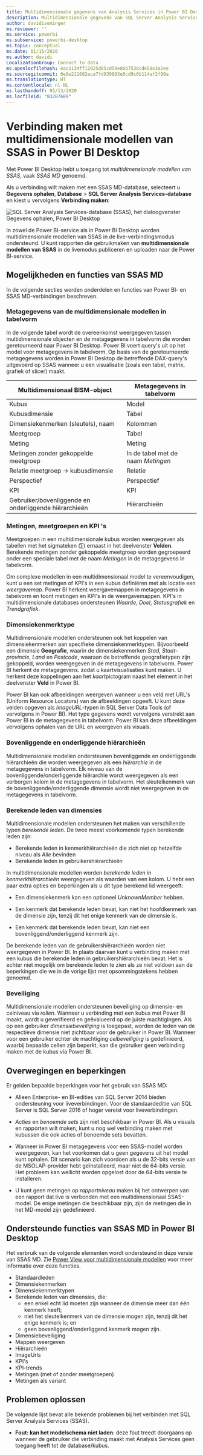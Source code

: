 ```yaml
---
title: Multidimensionale gegevens van Analysis Services in Power BI Desktop
description: Multidimensionale gegevens van SQL Server Analysis Services (SSAS) in Power BI Desktop
author: davidiseminger
ms.reviewer: ''
ms.service: powerbi
ms.subservice: powerbi-desktop
ms.topic: conceptual
ms.date: 01/15/2020
ms.author: davidi
LocalizationGroup: Connect to data
ms.openlocfilehash: eac1134ff12025d05cd59e86b7538cde58e3a2ee
ms.sourcegitcommit: 0e9e211082eca7fd939803e0cd9c6b114af2f90a
ms.translationtype: HT
ms.contentlocale: nl-NL
ms.lasthandoff: 05/13/2020
ms.locfileid: "83287689"
---
```

# <a name="connect-to-ssas-multidimensional-models-in-power-bi-desktop"></a>Verbinding maken met multidimensionale modellen van SSAS in Power BI Desktop

Met Power BI Desktop hebt u toegang tot *multidimensionale modellen van SSAS*, vaak *SSAS MD* genoemd.

Als u verbinding wilt maken met een SSAS MD-database, selecteert u **Gegevens ophalen**, **Database** > **SQL Server Analysis Services-database** en kiest u vervolgens **Verbinding maken**:

![SQL Server Analysis Services-database (SSAS), het dialoogvenster Gegevens ophalen, Power BI Desktop](media/desktop-ssas-multidimensional/ssas-multidimensional-2.png)

In zowel de Power BI-service als in Power BI Desktop worden multidimensionale modellen van SSAS in de live-verbindingsmodus ondersteund. U kunt rapporten die gebruikmaken van **multidimensionale modellen van SSAS** in de livemodus publiceren en uploaden naar de Power BI-service.

## <a name="capabilities-and-features-of-ssas-md"></a>Mogelijkheden en functies van SSAS MD

In de volgende secties worden onderdelen en functies van Power BI- en SSAS MD-verbindingen beschreven.

### <a name="tabular-metadata-of-multidimensional-models"></a>Metagegevens van de multidimensionale modellen in tabelvorm

In de volgende tabel wordt de overeenkomst weergegeven tussen multidimensionale objecten en de metagegevens in tabelvorm die worden geretourneerd naar Power BI Desktop. Power BI voert query's uit op het model voor metagegevens in tabelvorm. Op basis van de geretourneerde metagegevens worden in Power BI Desktop de betreffende DAX-query's uitgevoerd op SSAS wanneer u een visualisatie (zoals een tabel, matrix, grafiek of slicer) maakt.

| Multidimensionaal BISM-object | Metagegevens in tabelvorm |
| --- | --- |
| Kubus |Model |
| Kubusdimensie |Tabel |
| Dimensiekenmerken (sleutels), naam |Kolommen |
| Meetgroep |Tabel |
| Meting |Meting |
| Metingen zonder gekoppelde meetgroep |In de tabel met de naam *Metingen* |
| Relatie meetgroep -> kubusdimensie |Relatie |
| Perspectief |Perspectief |
| KPI |KPI |
| Gebruiker/bovenliggende en onderliggende hiërarchieën |Hiërarchieën |

### <a name="measures-measure-groups-and-kpis"></a>Metingen, meetgroepen en KPI 's

Meetgroepen in een multidimensionale kubus worden weergegeven als tabellen met het sigmateken (∑) ernaast in het deelvenster **Velden**. Berekende metingen zonder gekoppelde meetgroep worden gegroepeerd onder een speciale tabel met de naam *Metingen* in de metagegevens in tabelvorm.

Om complexe modellen in een multidimensionaal model te vereenvoudigen, kunt u een set metingen of KPI's in een kubus definiëren met als locatie een *weergavemap*. Power BI herkent weergavemappen in metagegevens in tabelvorm en toont metingen en KPI's in de weergavemappen. KPI's in multidimensionale databases ondersteunen *Waarde*, *Doel*, *Statusgrafiek* en *Trendgrafiek*.

### <a name="dimension-attribute-type"></a>Dimensiekenmerktype

Multidimensionale modellen ondersteunen ook het koppelen van dimensiekenmerken aan specifieke dimensiekenmerktypen. Bijvoorbeeld een dimensie **Geografie**, waarin de dimensiekenmerken *Stad*, *Staat-provincie*, *Land* en *Postcode*, waaraan de betreffende geografietypen zijn gekoppeld, worden weergegeven in de metagegevens in tabelvorm. Power BI herkent de metagegevens. zodat u kaartvisualisaties kunt maken. U herkent deze koppelingen aan het *kaart*pictogram naast het element in het deelvenster **Veld** in Power BI.

Power BI kan ook afbeeldingen weergeven wanneer u een veld met URL's (Uniform Resource Locators) van de afbeeldingen opgeeft. U kunt deze velden opgeven als *ImageURL*-typen in SQL Server Data Tools (of vervolgens in Power BI). Het type gegevens wordt vervolgens verstrekt aan Power BI in de metagegevens in tabelvorm. Power BI kan deze afbeeldingen vervolgens ophalen van de URL en weergeven als visuals.

### <a name="parent-child-hierarchies"></a>Bovenliggende en onderliggende hiërarchieën

Multidimensionale modellen ondersteunen bovenliggende en onderliggende hiërarchieën die worden weergegeven als een *hiërarchie* in de metagegevens in tabelvorm. Elk niveau van de bovenliggende/onderliggende hiërarchie wordt weergegeven als een verborgen kolom in de metagegevens in tabelvorm. Het sleutelkenmerk van de bovenliggende/onderliggende dimensie wordt niet weergegeven in de metagegevens in tabelvorm.

### <a name="dimension-calculated-members"></a>Berekende leden van dimensies

Multidimensionale modellen ondersteunen het maken van verschillende typen *berekende leden*. De twee meest voorkomende typen berekende leden zijn:

* Berekende leden in kenmerkhiërarchieën die zich niet op hetzelfde niveau als *Alle* bevinden
* Berekende leden in gebruikershiërarchieën

In multidimensionale modellen worden *berekende leden in kenmerkhiërarchieën* weergegeven als waarden van een kolom. U hebt een paar extra opties en beperkingen als u dit type berekend lid weergeeft:

* Een dimensiekenmerk kan een optioneel *UnknownMember* hebben.

* Een kenmerk dat berekende leden bevat, kan niet het hoofdkenmerk van de dimensie zijn, tenzij dit het enige kenmerk van de dimensie is.

* Een kenmerk dat berekende leden bevat, kan niet een bovenliggend/onderliggend kenmerk zijn.

De berekende leden van de gebruikershiërarchieën worden niet weergegeven in Power BI. In plaats daarvan kunt u verbinding maken met een kubus die berekende leden in gebruikershiërarchieën bevat. Het is echter niet mogelijk om berekende leden te zien als ze niet voldoen aan de beperkingen die we in de vorige lijst met opsommingstekens hebben genoemd.

### <a name="security"></a>Beveiliging

Multidimensionale modellen ondersteunen beveiliging op dimensie- en celniveau via *rollen*. Wanneer u verbinding met een kubus met Power BI maakt, wordt u geverifieerd en geëvalueerd op de juiste machtigingen. Als op een gebruiker *dimensiebeveiliging* is toegepast, worden de leden van de respectieve dimensie niet zichtbaar voor de gebruiker in Power BI. Wanneer voor een gebruiker echter de machtiging *celbeveiliging* is gedefinieerd, waarbij bepaalde cellen zijn beperkt, kan die gebruiker geen verbinding maken met de kubus via Power BI.

## <a name="considerations-and-limitations"></a>Overwegingen en beperkingen

Er gelden bepaalde beperkingen voor het gebruik van SSAS MD:

* Alleen Enterprise- en BI-edities van SQL Server 2014 bieden ondersteuning voor liveverbindingen. Voor de standaardeditie van SQL Server is SQL Server 2016 of hoger vereist voor liveverbindingen.

* *Acties* en *benoemde sets* zijn niet beschikbaar in Power BI. Als u visuals en rapporten wilt maken, kunt u nog wel verbinding maken met kubussen die ook acties of benoemde sets bevatten.

* Wanneer in Power BI metagegevens voor een SSAS-model worden weergegeven, kan het voorkomen dat u geen gegevens uit het model kunt ophalen. Dit scenario kan zich voordoen als u de 32-bits versie van de MSOLAP-provider hebt geïnstalleerd, maar niet de 64-bits versie. Het probleem kan wellicht worden opgelost door de 64-bits versie te installeren.

* U kunt geen metingen op *rapportniveau* maken bij het ontwerpen van een rapport dat live is verbonden met een multidimensionaal SSAS-model. De enige metingen die beschikbaar zijn, zijn de metingen die in het MD-model zijn gedefinieerd.

## <a name="supported-features-of-ssas-md-in-power-bi-desktop"></a>Ondersteunde functies van SSAS MD in Power BI Desktop

Het verbruik van de volgende elementen wordt ondersteund in deze versie van SSAS MD. Zie [Power View voor multidimensionale modellen](/sql/analysis-services/multidimensional-models/understanding-power-view-for-multidimensional-models?view=sql-server-2014) voor meer informatie over deze functies.

* Standaardleden
* Dimensiekenmerken
* Dimensiekenmerktypen
* Berekende leden van dimensies, die:
  * een enkel echt lid moeten zijn wanneer de dimensie meer dan één kenmerk heeft;
  * niet het sleutelkenmerk van de dimensie mogen zijn, tenzij dit het enige kenmerk is; en
  * geen bovenliggend/onderliggend kenmerk mogen zijn.
* Dimensiebeveiliging
* Mappen weergeven
* Hiërarchieën
* ImageUrls
* KPI's
* KPI-trends
* Metingen (met of zonder meetgroepen)
* Metingen als variant

## <a name="troubleshooting"></a>Problemen oplossen

De volgende lijst bevat alle bekende problemen bij het verbinden met SQL Server Analysis Services (SSAS).

* **Fout: kan het modelschema niet laden**: deze fout treedt doorgaans op wanneer de gebruiker die verbinding maakt met Analysis Services geen toegang heeft tot de database/kubus.
